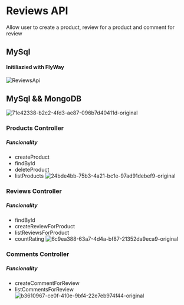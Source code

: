 # Reviews API 
Allow user to create a product, review for a product and comment for review

## MySql
#### Initiliazied with FlyWay
![ReviewsApi](https://user-images.githubusercontent.com/44946000/73933468-c991c500-48dc-11ea-8c2d-a95ed125747d.png)

## MySql && MongoDB
![71e42338-b2c2-4fd3-ae87-096b7d40411d-original](https://user-images.githubusercontent.com/44946000/73933514-e62dfd00-48dc-11ea-853f-8a2f69478d15.png)

### Products Controller 
##### Funcionality
- createProduct
- findById
- deleteProduct
- listProducts
![24bde4bb-75b3-4a21-bc1e-97ad91debef9-original](https://user-images.githubusercontent.com/44946000/73933576-08c01600-48dd-11ea-8260-e2e6e7b4ee2f.png)

### Reviews Controller
##### Funcionality
- findById
- createReviewForProduct
- listReviewsForProduct
- countRating
![6c9ea388-63a7-4d4a-bf87-21352da9eca9-original](https://user-images.githubusercontent.com/44946000/73933616-1e354000-48dd-11ea-96c8-e86064e47dc8.png)

### Comments Controller
##### Funcionality
- createCommentForReview
- listCommentsForReview
![b3610967-ce0f-410e-9bf4-22e7eb974f44-original](https://user-images.githubusercontent.com/44946000/73933651-2f7e4c80-48dd-11ea-8aa9-b712f2da8710.png)
